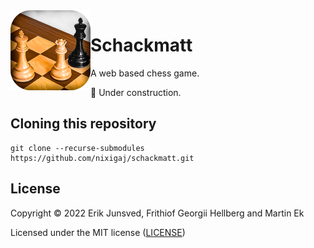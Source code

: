 <img align="left" alt="" src="icon.png" height="128" />

# Schackmatt

A web based chess game.

🚧 Under construction.

## Cloning this repository

```
git clone --recurse-submodules https://github.com/nixigaj/schackmatt.git
```

## License
Copyright © 2022 Erik Junsved, Frithiof Georgii Hellberg and Martin Ek

Licensed under the MIT license ([LICENSE](LICENSE))
